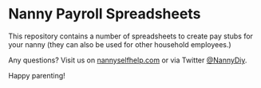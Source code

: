 # Nanny Payroll Spreadsheets

This repository contains a number of spreadsheets to create pay stubs for your nanny (they can also be used for other household employees.)

Any questions? Visit us on [nannyselfhelp.com](https://nannyselhelp.com) or via Twitter [@NannyDiy](https://twitter.com/NannyDiy).

Happy parenting!
